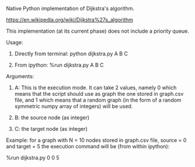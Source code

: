 Native Python implementation of Dijkstra's algorithm.

https://en.wikipedia.org/wiki/Dijkstra%27s_algorithm

This implementation (at its current phase) does not include a priority queue.

Usage:

1. Directly from terminal:
python dijkstra.py A B C

2. From ipython:
%run dijkstra.py A B C

Arguments:

1. A: This is the execution mode. It can take 2 values, namely 0 which means that the script should use as graph the one stored in graph.csv file, and 1 which means that a random graph (in the form of a random symmetric numpy array of integers) will be used.

2. B: the source node (as integer)

3. C: the target node (as integer)

Example: for a graph with N = 10 nodes stored in graph.csv file, source = 0 and target = 5 the execution command will be (from within ipython):

%run dijkstra.py 0 0 5
